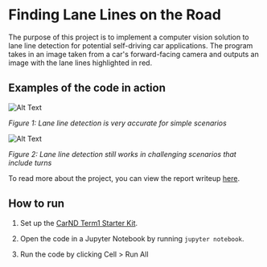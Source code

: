 # **Finding Lane Lines on the Road** 

The purpose of this project is to implement a computer vision solution to lane line detection for potential self-driving car applications. The program takes in an image taken from a car's forward-facing camera and outputs an image with the lane lines highlighted in red. 

## Examples of the code in action

![Alt Text](files_for_documents/solidWhiteRight.gif)

_Figure 1: Lane line detection is very accurate for simple scenarios_

![Alt Text](files_for_documents/challenge.gif)

_Figure 2: Lane line detection still works in challenging scenarios that include turns_

To read more about the project, you can view the report writeup [here](writeup.md).

## How to run

1. Set up the [CarND Term1 Starter Kit](https://github.com/udacity/CarND-Term1-Starter-Kit/blob/master/README.md).

2. Open the code in a Jupyter Notebook by running `jupyter notebook`.

3. Run the code by clicking Cell > Run All
